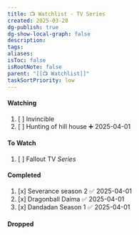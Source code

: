 ```yaml
---
title: 📺 Watchlist - TV Series
created: 2025-03-28
dg-publish: true
dg-show-local-graph: false
description: 
tags: 
aliases: 
isToc: false
isRootNote: false
parent: "[[📺 Watchlist]]"
taskSortPriority: low
---
```

#### Watching
1. [ ] Invincible
2. [ ] Hunting of hill house ➕ 2025-04-01
#### To Watch
1. [ ] Fallout TV *Series*
#### Completed
1. [x] Severance season 2 ✅ 2025-04-01
2. [x] Dragonball Daima ✅ 2025-04-01
3. [x] Dandadan Season 1 ✅ 2025-04-01
#### Dropped
